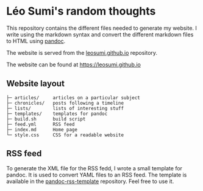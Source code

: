 # Léo Sumi's random thoughts

This repository contains the different files needed to generate my website. I write using the markdown syntax and convert the different markdown files to HTML using [pandoc](http://pandoc.org/).

The website is served from the [leosumi.github.io](https://github.com/leosumi/leosumi.github.io) repository.

The website can be found at https://leosumi.github.io

## Website layout

    ├─ articles/     articles on a particular subject
    ├─ chronicles/   posts following a timeline
    ├─ lists/        lists of interesting stuff
    ├─ templates/    templates for pandoc
    ├─ build.sh      build script
    ├─ feed.yml      RSS feed
    ├─ index.md      Home page
    └─ style.css     CSS for a readable website

## RSS feed

To generate the XML file for the RSS fedd, I wrote a small template for pandoc. It is used to convert YAML files to an RSS feed. The template is available in the [pandoc-rss-template](https://github.com/leosumi/pandoc-rss-template) repository. Feel free to use it.
